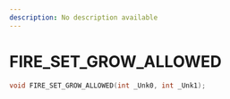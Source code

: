 ```yaml
---
description: No description available 
---
```


# FIRE_SET_GROW_ALLOWED

```cpp
void FIRE_SET_GROW_ALLOWED(int _Unk0, int _Unk1);
```
